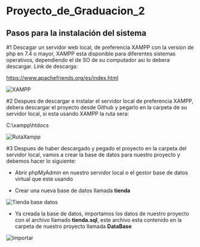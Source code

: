 # Proyecto_de_Graduacion_2

## Pasos para la instalación del sistema 

#1 Descagar un servidor web local, de preferencia XAMPP con la version de php en 7.4 o mayor, XAMPP esta disponible para diferentes sistemas operativos, dependiendo el de SO de 
su computador asi lo debera descargar. Link de descarga:

https://www.apachefriends.org/es/index.html

![XAMPP](https://user-images.githubusercontent.com/61365060/134227143-92fa59b9-1b9e-472d-8c06-86ba0f5ac7c2.png)

#2 Despues de descargar e instalar el servidor local de preferencia XAMPP, debera descargar el proyecto desde Github y pegarlo en la carpeta de su servidor local, 
si esta usando XAMPP la ruta sera: 

C:\xampp\htdocs

![RutaXampp](https://user-images.githubusercontent.com/61365060/134230998-149a80c7-39c9-4a9a-8661-7163cf69f841.png)

#3 Despues de haber descargado y pegado el proyecto en la carpeta del servidor local, vamos a crear la base de datos para nuestro proyecto y debemos hacer lo siguiente:

* Abrir phpMyAdmin en nuestro servidor local o el gestor base de datos virtual que este usando

* Crear una nueva base de datos llamada **tienda**


![Tienda base datos](https://user-images.githubusercontent.com/61365060/134234340-52ba85d2-a2bd-453c-9cb3-d6c238ecc97a.png)

* Ya creada la base de datos, importamos los datos de nuestro proyecto con el archivo llamado **tienda.sql**, este archivo esta contenido en la carpeta de nuestro proyecto llamada **DataBase**


![Importar](https://user-images.githubusercontent.com/61365060/134234363-36f148ff-6053-45f5-8159-88f1a21b12fc.png)










